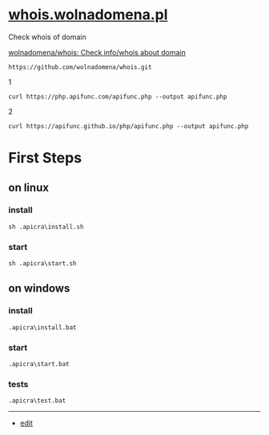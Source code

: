 # [whois.wolnadomena.pl](https://whois.wolnadomena.pl/)
Check whois of domain

[wolnadomena/whois: Check info/whois about domain](https://github.com/wolnadomena/whois/)

    https://github.com/wolnadomena/whois.git

1

    curl https://php.apifunc.com/apifunc.php --output apifunc.php

2

    curl https://apifunc.github.io/php/apifunc.php --output apifunc.php

# First Steps
## on linux
### install
    sh .apicra\install.sh

### start
    sh .apicra\start.sh

## on windows

### install
    .apicra\install.bat

### start    
    .apicra\start.bat

### tests

    .apicra\test.bat

---

+ [edit](https://github.com/wolnadomena/whois/edit/main/README.md)
